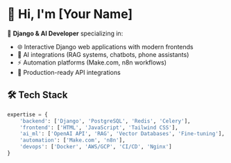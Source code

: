 # 👋 Hi, I'm [Your Name]

🚀 **Django & AI Developer** specializing in:
- 🌐 Interactive Django web applications with modern frontends
- 🤖 AI integrations (RAG systems, chatbots, phone assistants)  
- ⚡ Automation platforms (Make.com, n8n workflows)
- 🔧 Production-ready API integrations

## 🛠️ Tech Stack
```python
expertise = {
    'backend': ['Django', 'PostgreSQL', 'Redis', 'Celery'],
    'frontend': ['HTML', 'JavaScript', 'Tailwind CSS'],
    'ai_ml': ['OpenAI API', 'RAG', 'Vector Databases', 'Fine-tuning'],
    'automation': ['Make.com', 'n8n'],
    'devops': ['Docker', 'AWS/GCP', 'CI/CD', 'Nginx']
}
